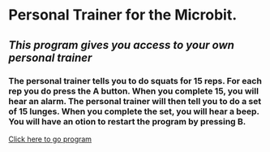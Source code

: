 
#  Personal Trainer for the Microbit.
##    *This program gives you access to your own personal trainer*

### The personal trainer tells you to do squats for 15 reps. For each rep you do press the A button. When you complete 15, you will hear an alarm. The personal trainer will then tell you to do a set of 15 lunges. When you complete the set, you will hear a beep. You will have an otion to restart the program by  pressing  B.

[Click here to go program](https://octodex.github.com/images/dojocat.jpg)
